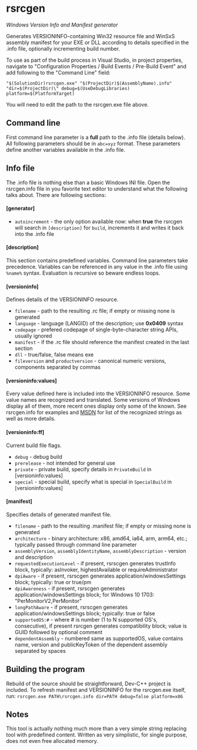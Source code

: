 # rsrcgen
*Windows Version Info and Manifest generator*

Generates VERSIONINFO-containing Win32 resource file and WinSxS assembly manifest for your EXE or DLL according to details specified in the .info file, optionally incrementing build number.

To use as part of the build process in Visual Studio, in project properties, navigate to "Configuration Properties / Build Events / Pre-Build Event" and add following to the "Command Line" field:

    "$(SolutionDir)rsrcgen.exe" "$(ProjectDir)$(AssemblyName).info" "dir=$(ProjectDir)\" debug=$(UseDebugLibraries) platform=$(PlatformTarget)

You will need to edit the path to the rsrcgen.exe file above.

## Command line
First command line parameter is a **full** path to the .info file (details below). All following parameters should be in ``abc=xyz`` format. These parameters define another variables available in the .info file.

## Info file
The .info file is nothing else than a basic Windows INI file. Open the rsrcgen.info file in you favorite text editor to understand what the following talks about. There are following sections:

#### [generator]
* ``autoincrement`` - the only option available now: when **true** the rsrcgen will search in ``[description]`` for ``build``, increments it and writes it back into the .info file

#### [description]
This section contains predefined variables. Command line parameters take precedence. Variables can be referenced in any value in the .info file using ``%name%`` syntax. Evaluation is recursive so beware endless loops.

#### [versioninfo]
Defines details of the VERSIONINFO resource.
* ``filename`` - path to the resulting .rc file; if empty or missing none is generated
* ``language`` - language (LANGID) of the description; use **0x0409** syntax
* ``codepage`` - prefered codepage of single-byte-character string APIs, usually ignored
* ``manifest`` - if the .rc file should reference the manifest created in the last section
* ``dll`` - true/false, false means exe
* ``fileversion`` and ``productversion`` - canonical numeric versions, components separated by commas

#### [versioninfo:values]
Every value defined here is included into the VERSIONINFO resource. Some value names are recognized and translated. Some versions of Windows display all of them, more recent ones display only some of the known. See rsrcgen.info for examples and [MSDN](https://msdn.microsoft.com/en-us/library/windows/desktop/aa381058(v=vs.85).aspx) for list of the recognized strings as well as more details.

#### [versioninfo:ff]
Current build file flags.
* ``debug`` - debug build
* ``prerelease`` - not intended for general use
* ``private`` - private build, specify details in ``PrivateBuild`` in [versioninfo:values]
* ``special`` - special build, specify what is special in ``SpecialBuild`` in [versioninfo:values]

#### [manifest]
Specifies details of generated manifest file.
* ``filename`` - path to the resulting .manifest file; if empty or missing none is generated
* ``architecture`` - binary architecture: x86, amd64, ia64, arm, arm64, etc.; typically passed through command line parameter
* ``assemblyVersion``, ``assemblyIdentityName``, ``assemblyDescription`` - version and description
* ``requestedExecutionLevel`` - if present, rsrscgen generates trustInfo block, typically: asInvoker, highestAvailable or requireAdministrator
* ``dpiAware`` - if present, rsrscgen generates application/windowsSettings block; typically: true or true/pm
* ``dpiAwareness`` - if present, rsrscgen generates application/windowsSettings block; for Windows 10 1703: "PerMonitorV2,PerMonitor"
* ``longPathAware`` - if present, rsrscgen generates application/windowsSettings block; typically: true or false
* ``supportedOS:#`` - where # is number (1 to N supported OS's, consecutive), if present rsrcgen generates compatibility block; value is GUID followed by optional comment
* ``dependentAssembly`` - numbered same as supportedOS, value contains name, version and publicKeyToken of the dependent assembly separated by spaces

## Building the program
Rebuild of the source should be straightforward, Dev-C++ project is included. To refresh manifest and VERSIONINFO for the rsrcgen.exe itself, run:
``rsrcgen.exe PATH\rsrcgen.info dir=PATH debug=false platform=x86``

## Notes
This tool is actually nothing much more than a very simple string replacing tool with predefined content. Written as very simplistic, for single purpose, does not even free allocated memory.
